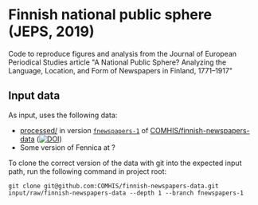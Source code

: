 # Finnish national public sphere (JEPS, 2019)

Code to reproduce figures and analysis from the Journal of European Periodical Studies article "A National Public Sphere? Analyzing the Language, Location, and Form of Newspapers in Finland, 1771–1917"

## Input data

As input, uses the following data:
 * [processed/](https://github.com/COMHIS/finnish-newspapers-data/tree/fnewspapers-1/processed/) in version [`fnewspapers-1`](https://github.com/COMHIS/finnish-newspapers-data/tree/fnewspapers-1) of [COMHIS/finnish-newspapers-data](https://github.com/COMHIS/finnish-newspapers-data/) ([![DOI](https://zenodo.org/badge/DOI/10.5281/zenodo.3382051.svg)](https://doi.org/10.5281/zenodo.3382051))
 * Some version of Fennica at ?

To clone the correct version of the data with git into the expected input path, run the following command in project root:

```
git clone git@github.com:COMHIS/finnish-newspapers-data.git input/raw/finnish-newspapers-data --depth 1 --branch fnewspapers-1
```
